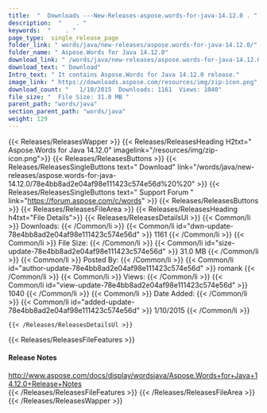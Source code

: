 ```yaml
---
title:  "  Downloads ---New-Releases-aspose.words-for-java-14.12.0 . " 
description:  "    . " 
keywords:  "    . " 
page_type:  single_release_page
folder_link: " words/java/new-releases/aspose.words-for-java-14.12.0/"
folder_name: " Aspose.Words for Java 14.12.0"
download_link: " /words/java/new-releases/aspose.words-for-java-14.12.0/78e4bb8ad2e04af98e111423c574e56d"
download_text: " Download"
Intro_text: " It contains Aspose.Words for Java 14.12.0 release."
image_link: " https://downloads.aspose.com/resources/img/zip-icon.png"
download_count: "   1/10/2015  Downloads: 1161  Views: 1040"
file_size: "  File Size: 31.0 MB "
parent_path: "words/java"
section_parent_path: "words/java"
weight: 129 
---
```


{{< Releases/ReleasesWapper >}}
  {{< Releases/ReleasesHeading H2txt=" Aspose.Words for Java 14.12.0" imagelink="/resources/img/zip-icon.png">}}
  {{< Releases/ReleasesButtons >}}
    {{< Releases/ReleasesSingleButtons text=" Download" link="/words/java/new-releases/aspose.words-for-java-14.12.0/78e4bb8ad2e04af98e111423c574e56d%20%20" >}}
    {{< Releases/ReleasesSingleButtons text=" Support Forum " link="https://forum.aspose.com/c/words" >}}
  {{< Releases/ReleasesButtons >}}
  {{< Releases/ReleasesFileArea >}}
    {{< Releases/ReleasesHeading h4txt="File Details">}}
    {{< Releases/ReleasesDetailsUl >}}
            {{< Common/li  >}} Downloads: {{< /Common/li >}} 
      {{< Common/li id="dwn-update-78e4bb8ad2e04af98e111423c574e56d" >}} 1161 {{< /Common/li >}} 
      {{< Common/li  >}} File Size: {{< /Common/li >}} 
      {{< Common/li id="size-update-78e4bb8ad2e04af98e111423c574e56d" >}} 31.0 MB {{< /Common/li >}} 
      {{< Common/li  >}} Posted By: {{< /Common/li >}} 
      {{< Common/li id="author-update-78e4bb8ad2e04af98e111423c574e56d" >}} romank {{< /Common/li >}} 
      {{< Common/li  >}} Views: {{< /Common/li >}} 
      {{< Common/li id="view-update-78e4bb8ad2e04af98e111423c574e56d" >}} 1040 {{< /Common/li >}} 
      {{< Common/li  >}} Date Added: {{< /Common/li >}} 
      {{< Common/li id="added-update-78e4bb8ad2e04af98e111423c574e56d" >}} 1/10/2015 {{< /Common/li >}} 

    {{< /Releases/ReleasesDetailsUl >}}

  {{< Releases/ReleasesFileFeatures >}}
      <h4>Release Notes</h4><div><a href="http://www.aspose.com/docs/display/wordsjava/Aspose.Words+for+Java+14.12.0+Release+Notes">http://www.aspose.com/docs/display/wordsjava/Aspose.Words+for+Java+14.12.0+Release+Notes</a></div>
  {{< /Releases/ReleasesFileFeatures >}}
 {{< /Releases/ReleasesFileArea >}}
{{< /Releases/ReleasesWapper >}}


